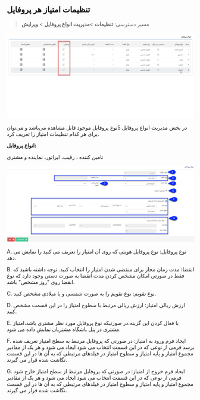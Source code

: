 ## تنظیمات امتیاز هر پروفایل 

>  مسیر دسترسی:  **تنظیمات** >**مدیریت انواع پروفایل** > **ویرایش** 

![](editprofile.png)

در بخش مدیریت انواع پروفایل 5نوع پروفایل موجود قابل مشاهده می‌باشد و می‌توان برای هر کدام تنظیمات امتیاز را تعریف کرد. 

**انواع پروفایل:**

تامین کننده ، رقیب، اپراتور، نماینده و مشتری

![pro11](emtiaz1.png)

A. نوع پروفایل: نوع پروفایل هویتی که روی آن امتیاز را تعریف می کنید را نمایش می دهد.

B. انقضا: مدت زمان مجاز برای منقضی شدن امتیاز را انتخاب کنید. توجه داشته باشید که فقط در صورتی امکان مشخص کردن مدت انقضا به صورت دستی وجود دارد که نوع انقضا روی "روز مشخص" باشد.

C. نوع تقویم: نوع تقویم را به صورت شمسی و یا میلادی مشخص کنید.

D. ارزش ریالی امتیاز: ارزش ریالی مرتبط با سطوح امتیاز را در این قسمت مشخص کنید.

E. با فعال کردن این گزینه،در صورتیکه نوع پروفایل مورد نظر مشتری باشد،امتیاز مشتری در پنل باشگاه مشتریان نمایش داده می شود.

F. ایجاد فرم ورود به امتیاز: در صورتی که پروفایل مرتبط به سطح امتیاز تعریف شده برسد فرمی از نوعی که در این قسمت انتخاب می شود ایجاد می شود و هر یک از مقادیر مجموع امتیاز و پایه امتیاز و سطوح امتیاز در فیلدهای مرتبطی که به آن ها در این قسمت نگاشت شده قرار می گیرند.

 G. ایجاد فرم خروج از امتیاز: در صورتی که پروفایل مرتبط از سطح امتیاز خارج شود فرمی از نوعی که در این قسمت انتخاب می شود ایجاد می شود و هر یک از مقادیر مجموع امتیاز و پایه امتیاز و سطوح امتیاز در فیلدهای مرتبطی که به آن ها در این قسمت نگاشت شده قرار می گیرند.
 
 
